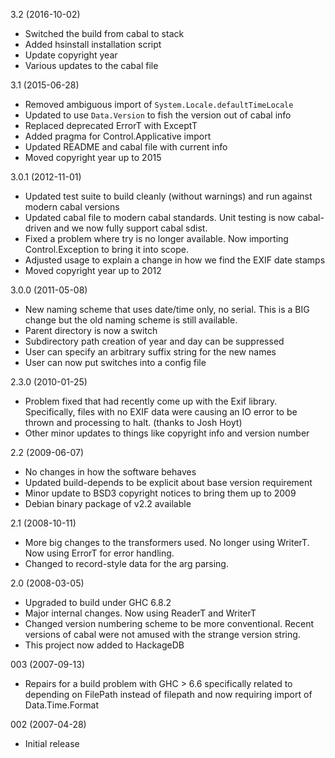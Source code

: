3.2 (2016-10-02)

   * Switched the build from cabal to stack
   * Added hsinstall installation script
   * Update copyright year
   * Various updates to the cabal file


3.1 (2015-06-28)

   * Removed ambiguous import of `System.Locale.defaultTimeLocale`
   * Updated to use `Data.Version` to fish the version out of cabal info
   * Replaced deprecated ErrorT with ExceptT
   * Added pragma for Control.Applicative import
   * Updated README and cabal file with current info
   * Moved copyright year up to 2015


3.0.1 (2012-11-01)

   * Updated test suite to build cleanly (without warnings) and
     run against modern cabal versions
   * Updated cabal file to modern cabal standards. Unit testing is
     now cabal-driven and we now fully support cabal sdist.
   * Fixed a problem where try is no longer available. Now importing
     Control.Exception to bring it into scope.
   * Adjusted usage to explain a change in how we find the EXIF
     date stamps
   * Moved copyright year up to 2012


3.0.0 (2011-05-08)

   * New naming scheme that uses date/time only, no serial. This
     is a BIG change but the old naming scheme is still available.
   * Parent directory is now a switch
   * Subdirectory path creation of year and day can be suppressed
   * User can specify an arbitrary suffix string for the new names
   * User can now put switches into a config file


2.3.0 (2010-01-25)

   * Problem fixed that had recently come up with the Exif
     library. Specifically, files with no EXIF data were causing
     an IO error to be thrown and processing to halt. (thanks to
     Josh Hoyt)
   * Other minor updates to things like copyright info and version
     number


2.2 (2009-06-07)

   * No changes in how the software behaves
   * Updated build-depends to be explicit about base version
     requirement
   * Minor update to BSD3 copyright notices to bring them up to 2009
   * Debian binary package of v2.2 available


2.1 (2008-10-11)

   * More big changes to the transformers used. No longer using
     WriterT. Now using ErrorT for error handling.
   * Changed to record-style data for the arg parsing. 


2.0 (2008-03-05)

   * Upgraded to build under GHC 6.8.2
   * Major internal changes. Now using ReaderT and WriterT
   * Changed version numbering scheme to be more conventional. Recent
     versions of cabal were not amused with the strange version
     string.
   * This project now added to HackageDB 


003 (2007-09-13)

   * Repairs for a build problem with GHC > 6.6 specifically related
     to depending on FilePath instead of filepath and now requiring
     import of Data.Time.Format


002 (2007-04-28)

   * Initial release
